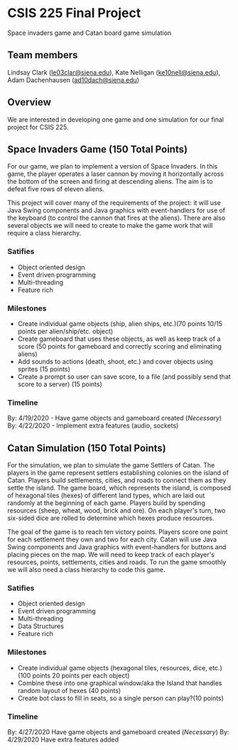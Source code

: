 # CSIS 225 Final Project

Space invaders game and Catan board game simulation

## Team members

Lindsay Clark (le03clar@siena.edu), Kate Nelligan (ke10nell@siena.edu), Adam Dachenhausen (ad10dach@siena.edu)

## Overview
We are interested in developing one game and one simulation for our final project for CSIS 225.


## Space Invaders Game (150 Total Points)
For our game, we plan to implement a version of Space Invaders.  In this game, the player operates a laser cannon by moving it horizontally across the bottom of the screen and firing at descending aliens. The aim is to defeat five rows of eleven aliens.  

This project will cover many of the requirements of the project: it will use Java Swing components and Java graphics with event-handlers for use of the keyboard (to control the cannon that fires at the aliens).  There are also several objects we will need to create to make the game work that will require a class hierarchy.

### Satifies
* Object oriented design
* Event driven programming
* Multi-threading
* Feature rich

### Milestones
* Create individual game objects (ship, alien ships, etc.)(70 points 10/15 points per alien/ship/etc. object)
* Create gameboard that uses these objects, as well as keep track of a score (50 points for gameboard and correctly scoring and eliminating aliens)
* Add sounds to actions (death, shoot, etc.) and cover objects using sprites (15 points)
* Create a prompt so user can save score, to a file (and possibly send that score to a server) (15 points)

### Timeline
By: 4/19/2020 - Have game objects and gameboard created (*Necessary*)
By: 4/22/2020 - Implement extra features (audio, sockets)

## Catan Simulation (150 Total Points)
For the simulation, we plan to simulate the game Settlers of Catan.  The players in the game represent settlers establishing colonies on the island of Catan. Players build settlements, cities, and roads to connect them as they settle the island. The game board, which represents the island, is composed of hexagonal tiles (hexes) of different land types, which are laid out randomly at the beginning of each game. Players build by spending resources (sheep, wheat, wood, brick and ore).  On each player's turn, two six-sided dice are rolled to determine which hexes produce resources. 

The goal of the game is to reach ten victory points. Players score one point for each settlement they own and two for each city. Catan will use Java Swing components and Java graphics with event-handlers for buttons and placing pieces on the map. We will need to keep track of each player's resources, points, settlements, cities and roads.  To run the game smoothly we will also need a class hierarchy to code this game.

### Satifies
* Object oriented design
* Event driven programming
* Multi-threading
* Data Structures
* Feature rich

### Milestones
* Create individual game objects (hexagonal tiles, resources, dice, etc.)(100 points 20 points per each object)
* Combine these into one graphical window/aka the Island that handles random layout of hexes (40 points)
* Create bot class to fill in seats, so a single person can play?(10 points)

### Timeline
By: 4/27/2020 Have game objects and gameboard created (*Necessary*)
By: 4/29/2020 Have extra features added
